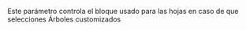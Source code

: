 Este parámetro controla el bloque usado para las hojas en caso de que selecciones Árboles customizados